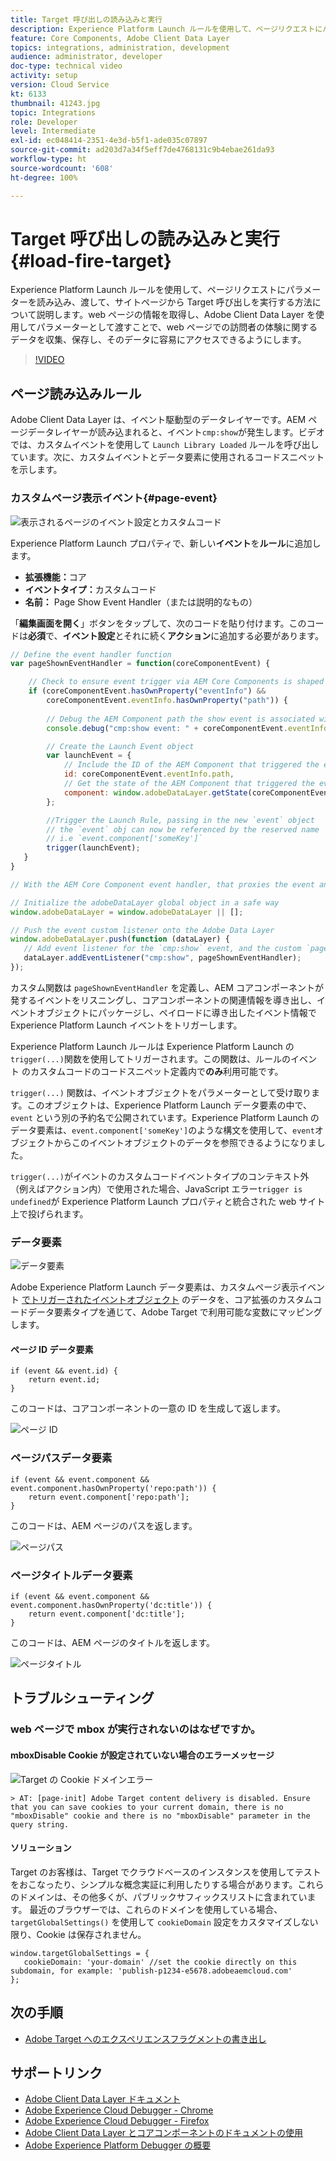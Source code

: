 ```yaml
---
title: Target 呼び出しの読み込みと実行
description: Experience Platform Launch ルールを使用して、ページリクエストにパラメーターを読み込み、渡して、サイトページから Target 呼び出しを実行する方法について説明します。Adobe Client Data Layer を使用してページ情報を取得し、パラメーターとして渡すことで、訪問者の web ページでの体験に関するデータを収集、保存、そのデータに容易にアクセスすることができます。
feature: Core Components, Adobe Client Data Layer
topics: integrations, administration, development
audience: administrator, developer
doc-type: technical video
activity: setup
version: Cloud Service
kt: 6133
thumbnail: 41243.jpg
topic: Integrations
role: Developer
level: Intermediate
exl-id: ec048414-2351-4e3d-b5f1-ade035c07897
source-git-commit: ad203d7a34f5eff7de4768131c9b4ebae261da93
workflow-type: ht
source-wordcount: '608'
ht-degree: 100%

---
```


# Target 呼び出しの読み込みと実行 {#load-fire-target}

Experience Platform Launch ルールを使用して、ページリクエストにパラメーターを読み込み、渡して、サイトページから Target 呼び出しを実行する方法について説明します。web ページの情報を取得し、Adobe Client Data Layer を使用してパラメーターとして渡すことで、web ページでの訪問者の体験に関するデータを収集、保存し、そのデータに容易にアクセスできるようにします。

>[!VIDEO](https://video.tv.adobe.com/v/41243?quality=12&learn=on)

## ページ読み込みルール

Adobe Client Data Layer は、イベント駆動型のデータレイヤーです。AEM ページデータレイヤーが読み込まれると、イベント`cmp:show`が発生します。ビデオでは、カスタムイベントを使用して `Launch Library Loaded` ルールを呼び出しています。次に、カスタムイベントとデータ要素に使用されるコードスニペットを示します。

### カスタムページ表示イベント{#page-event}

![表示されるページのイベント設定とカスタムコード](assets/load-and-fire-target-call.png)

Experience Platform Launch プロパティで、新しい&#x200B;**イベント**&#x200B;を&#x200B;**ルール**&#x200B;に追加します。

+ __拡張機能：__&#x200B;コア
+ __イベントタイプ：__&#x200B;カスタムコード
+ __名前：__ Page Show Event Handler（または説明的なもの）

「__編集画面を開く__」ボタンをタップして、次のコードを貼り付けます。このコードは&#x200B;__必須__&#x200B;で、__イベント設定__&#x200B;とそれに続く&#x200B;__アクション__&#x200B;に追加する必要があります。

```javascript
// Define the event handler function
var pageShownEventHandler = function(coreComponentEvent) {

    // Check to ensure event trigger via AEM Core Components is shaped correctly
    if (coreComponentEvent.hasOwnProperty("eventInfo") && 
        coreComponentEvent.eventInfo.hasOwnProperty("path")) {
    
        // Debug the AEM Component path the show event is associated with
        console.debug("cmp:show event: " + coreComponentEvent.eventInfo.path);

        // Create the Launch Event object
        var launchEvent = {
            // Include the ID of the AEM Component that triggered the event
            id: coreComponentEvent.eventInfo.path,
            // Get the state of the AEM Component that triggered the event           
            component: window.adobeDataLayer.getState(coreComponentEvent.eventInfo.path)
        };

        //Trigger the Launch Rule, passing in the new `event` object
        // the `event` obj can now be referenced by the reserved name `event` by other Launch data elements
        // i.e `event.component['someKey']`
        trigger(launchEvent);
   }
}

// With the AEM Core Component event handler, that proxies the event and relevant information to Adobe Launch, defined above...

// Initialize the adobeDataLayer global object in a safe way
window.adobeDataLayer = window.adobeDataLayer || [];

// Push the event custom listener onto the Adobe Data Layer
window.adobeDataLayer.push(function (dataLayer) {
   // Add event listener for the `cmp:show` event, and the custom `pageShownEventHandler` function as the callback
   dataLayer.addEventListener("cmp:show", pageShownEventHandler);
});
```

カスタム関数は `pageShownEventHandler` を定義し、AEM コアコンポーネントが発するイベントをリスニングし、コアコンポーネントの関連情報を導き出し、イベントオブジェクトにパッケージし、ペイロードに導き出したイベント情報で Experience Platform Launch イベントをトリガーします。

Experience Platform Launch ルールは Experience Platform Launch の`trigger(...)`関数を使用してトリガーされます。この関数は、ルールのイベント のカスタムコードのコードスニペット定義内で&#x200B;__のみ__&#x200B;利用可能です。

`trigger(...)` 関数は、イベントオブジェクトをパラメーターとして受け取ります。このオブジェクトは、Experience Platform Launch データ要素の中で、`event` という別の予約名で公開されています。Experience Platform Launch のデータ要素は、`event.component['someKey']`のような構文を使用して、`event`オブジェクトからこのイベントオブジェクトのデータを参照できるようになりました。

`trigger(...)`がイベントのカスタムコードイベントタイプのコンテキスト外（例えばアクション内）で使用された場合、JavaScript エラー`trigger is undefined`が Experience Platform Launch プロパティと統合された web サイト上で投げられます。


### データ要素

![データ要素](assets/data-elements.png)

Adobe Experience Platform Launch データ要素は、カスタムページ表示イベント [でトリガーされたイベントオブジェクト](#page-event) のデータを、コア拡張のカスタムコードデータ要素タイプを通じて、Adobe Target で利用可能な変数にマッピングします。

#### ページ ID データ要素

```
if (event && event.id) {
    return event.id;
}
```

このコードは、コアコンポーネントの一意の ID を生成して返します。

![ページ ID](assets/pageid.png)

### ページパスデータ要素

```
if (event && event.component && event.component.hasOwnProperty('repo:path')) {
    return event.component['repo:path'];
}
```

このコードは、AEM ページのパスを返します。

![ページパス](assets/pagepath.png)

### ページタイトルデータ要素

```
if (event && event.component && event.component.hasOwnProperty('dc:title')) {
    return event.component['dc:title'];
}
```

このコードは、AEM ページのタイトルを返します。

![ページタイトル](assets/pagetitle.png)

## トラブルシューティング

### web ページで mbox が実行されないのはなぜですか。

#### mboxDisable Cookie が設定されていない場合のエラーメッセージ

![Target の Cookie ドメインエラー](assets/target-cookie-error.png)

```
> AT: [page-init] Adobe Target content delivery is disabled. Ensure that you can save cookies to your current domain, there is no "mboxDisable" cookie and there is no "mboxDisable" parameter in the query string.
```

#### ソリューション

Target のお客様は、Target でクラウドベースのインスタンスを使用してテストをおこなったり、シンプルな概念実証に利用したりする場合があります。これらのドメインは、その他多くが、パブリックサフィックスリストに含まれています。
最近のブラウザーでは、これらのドメインを使用している場合、`targetGlobalSettings()` を使用して `cookieDomain` 設定をカスタマイズしない限り、Cookie は保存されません。

```
window.targetGlobalSettings = {  
   cookieDomain: 'your-domain' //set the cookie directly on this subdomain, for example: 'publish-p1234-e5678.adobeaemcloud.com'
};
```

## 次の手順

+ [Adobe Target へのエクスペリエンスフラグメントの書き出し](./export-experience-fragment-target.md)

## サポートリンク

+ [Adobe Client Data Layer ドキュメント](https://github.com/adobe/adobe-client-data-layer/wiki)
+ [Adobe Experience Cloud Debugger - Chrome](https://chrome.google.com/webstore/detail/adobe-experience-cloud-de/ocdmogmohccmeicdhlhhgepeaijenapj)
+ [Adobe Experience Cloud Debugger - Firefox](https://addons.mozilla.org/en-US/firefox/addon/adobe-experience-platform-dbg/)
+ [Adobe Client Data Layer とコアコンポーネントのドキュメントの使用](https://experienceleague.adobe.com/docs/experience-manager-core-components/using/developing/data-layer/overview.html?lang=ja)
+ [Adobe Experience Platform Debugger の概要](https://experienceleague.adobe.com/docs/debugger-learn/tutorials/experience-platform-debugger/introduction-to-the-experience-platform-debugger.html?lang=ja)
